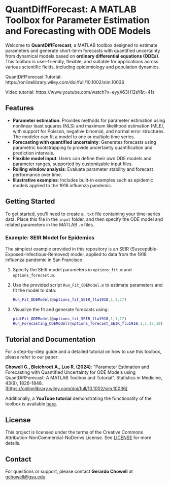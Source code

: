 # QuantDiffForecast: A MATLAB Toolbox for Parameter Estimation and Forecasting with ODE Models

Welcome to **QuantDiffForecast**, a MATLAB toolbox designed to estimate parameters and generate short-term forecasts with quantified uncertainty from dynamical models based on **ordinary differential equations (ODEs)**. This toolbox is user-friendly, flexible, and suitable for applications across various scientific fields, including epidemiology and population dynamics.

<p> QuantDiffForecast Tutorial: https://onlinelibrary.wiley.com/doi/full/10.1002/sim.10036 </p>
<p>Video tutorial: https://www.youtube.com/watch?v=eyyX63H12sY&t=41s</p>

## Features

- **Parameter estimation**: Provides methods for parameter estimation using nonlinear least squares (NLS) and maximum likelihood estimation (MLE), with support for Poisson, negative binomial, and normal error structures. The modeler can fit a model to one or multiple time series.
- **Forecasting with quantified uncertainty**: Generates forecasts using parametric bootstrapping to provide uncertainty quantification and prediction intervals.
- **Flexible model input**: Users can define their own ODE models and parameter ranges, supported by customizable input files.
- **Rolling window analysis**: Evaluate parameter stability and forecast performance over time.
- **Illustrative examples**: Includes built-in examples such as epidemic models applied to the 1918 influenza pandemic.

## Getting Started

To get started, you'll need to create a `.txt` file containing your time-series data. Place this file in the `input` folder, and then specify the ODE model and related parameters in the MATLAB `.m` files. 

### Example: SEIR Model for Epidemics

The simplest example provided in this repository is an SEIR (Susceptible-Exposed-Infectious-Removed) model, applied to data from the 1918 influenza pandemic in San Francisco.

1. Specify the SEIR model parameters in `options_fit.m` and `options_forecast.m`.
2. Use the provided script `Run_Fit_ODEModel.m` to estimate parameters and fit the model to data:

   ```matlab
   Run_Fit_ODEModel(@options_fit_SEIR_flu1918,1,1,17)
   ```

3. Visualize the fit and generate forecasts using:

   ```matlab
   plotFit_ODEModel(@options_fit_SEIR_flu1918,1,1,17)
   Run_Forecasting_ODEModel(@options_forecast_SEIR_flu1918,1,1,17,10)
   ```
   
## Tutorial and Documentation

For a step-by-step guide and a detailed tutorial on how to use this toolbox, please refer to our paper:

**Chowell G., Bleichrodt A., Luo R. (2024)**: "Parameter Estimation and Forecasting with Quantified Uncertainty for ODE Models using QuantDiffForecast: A MATLAB Toolbox and Tutorial". Statistics in Medicine, 43(9), 1826-1848.
[https://onlinelibrary.wiley.com/doi/full/10.1002/sim.10036]

Additionally, a **YouTube tutorial** demonstrating the functionality of the toolbox is available [here](https://www.youtube.com/watch?v=eyyX63H12sY).

## License

This project is licensed under the terms of the Creative Commons Attribution-NonCommercial-NoDerivs License. See [LICENSE](LICENSE) for more details.

## Contact

For questions or support, please contact **Gerardo Chowell** at [gchowell@gsu.edu](mailto:gchowell@gsu.edu).
